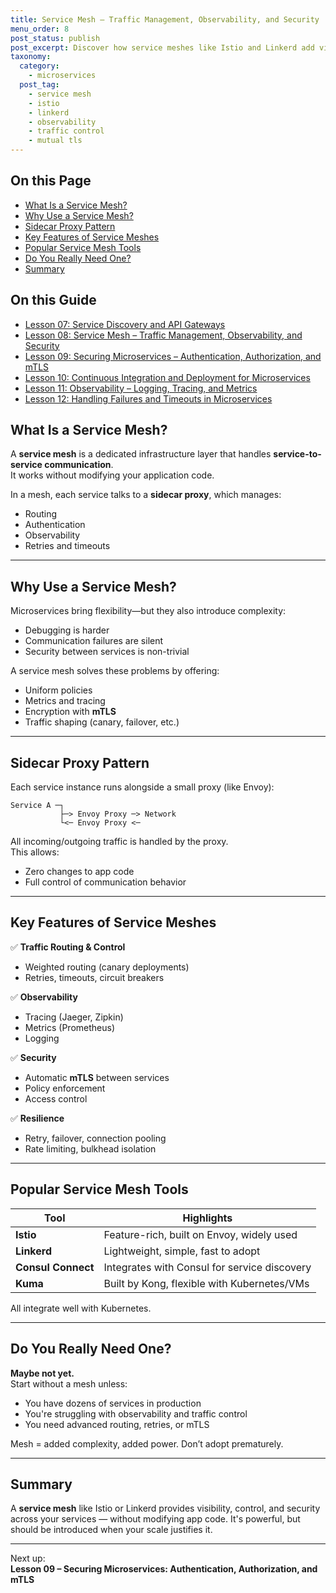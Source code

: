 ```yaml
---
title: Service Mesh – Traffic Management, Observability, and Security
menu_order: 8
post_status: publish
post_excerpt: Discover how service meshes like Istio and Linkerd add visibility, control, and security to microservices communication.
taxonomy:
  category:
    - microservices
  post_tag:
    - service mesh
    - istio
    - linkerd
    - observability
    - traffic control
    - mutual tls
---
```


<div class="toc" markdown="1">

<div class="otp" markdown="1">

## On this Page

- [What Is a Service Mesh?](#what-is-a-service-mesh)
- [Why Use a Service Mesh?](#why-use-a-service-mesh)
- [Sidecar Proxy Pattern](#sidecar-proxy-pattern)
- [Key Features of Service Meshes](#key-features-of-service-meshes)
- [Popular Service Mesh Tools](#popular-service-mesh-tools)
- [Do You Really Need One?](#do-you-really-need-one)
- [Summary](#summary)

</div>

<div class="otg" markdown="1">

## On this Guide

- [Lesson 07: Service Discovery and API Gateways](./lesson-07-service-discovery-and-api-gateways)
- [Lesson 08: Service Mesh – Traffic Management, Observability, and Security](./lesson-08-service-mesh-traffic-management-observability-and-security)
- [Lesson 09: Securing Microservices – Authentication, Authorization, and mTLS](./lesson-09-securing-microservices-authentication-authorization-and-mtls)
- [Lesson 10: Continuous Integration and Deployment for Microservices](./lesson-10-continuous-integration-and-deployment-for-microservices)
- [Lesson 11: Observability – Logging, Tracing, and Metrics](./lesson-11-observability-logging-tracing-and-metrics)
- [Lesson 12: Handling Failures and Timeouts in Microservices](./lesson-12-handling-failures-and-timeouts-in-microservices)

</div>

</div>

<div class="guru-main" markdown="1">

## What Is a Service Mesh?

A **service mesh** is a dedicated infrastructure layer that handles **service-to-service communication**.  
It works without modifying your application code.

In a mesh, each service talks to a **sidecar proxy**, which manages:

- Routing
- Authentication
- Observability
- Retries and timeouts

---

## Why Use a Service Mesh?

Microservices bring flexibility—but they also introduce complexity:

- Debugging is harder
- Communication failures are silent
- Security between services is non-trivial

A service mesh solves these problems by offering:

- Uniform policies
- Metrics and tracing
- Encryption with **mTLS**
- Traffic shaping (canary, failover, etc.)

---

## Sidecar Proxy Pattern

Each service instance runs alongside a small proxy (like Envoy):

```
Service A ─┐
           ├─> Envoy Proxy ─> Network
           └<─ Envoy Proxy <─
```

All incoming/outgoing traffic is handled by the proxy.  
This allows:

- Zero changes to app code
- Full control of communication behavior

---

## Key Features of Service Meshes

✅ **Traffic Routing & Control**

- Weighted routing (canary deployments)
- Retries, timeouts, circuit breakers

✅ **Observability**

- Tracing (Jaeger, Zipkin)
- Metrics (Prometheus)
- Logging

✅ **Security**

- Automatic **mTLS** between services
- Policy enforcement
- Access control

✅ **Resilience**

- Retry, failover, connection pooling
- Rate limiting, bulkhead isolation

---

## Popular Service Mesh Tools

| Tool               | Highlights                                   |
| ------------------ | -------------------------------------------- |
| **Istio**          | Feature-rich, built on Envoy, widely used    |
| **Linkerd**        | Lightweight, simple, fast to adopt           |
| **Consul Connect** | Integrates with Consul for service discovery |
| **Kuma**           | Built by Kong, flexible with Kubernetes/VMs  |

All integrate well with Kubernetes.

---

## Do You Really Need One?

**Maybe not yet.**  
Start without a mesh unless:

- You have dozens of services in production
- You're struggling with observability and traffic control
- You need advanced routing, retries, or mTLS

Mesh = added complexity, added power. Don’t adopt prematurely.

---

## Summary

A **service mesh** like Istio or Linkerd provides visibility, control, and security across your services — without modifying app code. It's powerful, but should be introduced when your scale justifies it.

---

Next up:  
**Lesson 09 – Securing Microservices: Authentication, Authorization, and mTLS**

</div>
